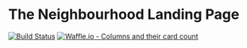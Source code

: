 # The Neighbourhood Landing Page

[![Build Status](https://travis-ci.com/the-neighbourhood/the-neighbourhood.github.io.svg?branch=develop)](https://travis-ci.com/the-neighbourhood/the-neighbourhood.github.io) [![Waffle.io - Columns and their card count](https://badge.waffle.io/the-neighbourhood/the-neighbourhood.me.svg?columns=all)](https://waffle.io/the-neighbourhood/the-neighbourhood.me)
